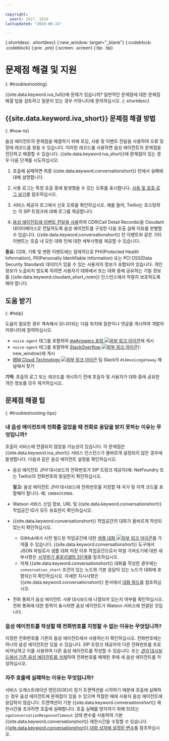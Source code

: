 ```yaml
---

copyright:
  years: 2017, 2018
lastupdated: "2018-06-14"

---
```


{:shortdesc: .shortdesc}
{:new_window: target="_blank"}
{:codeblock: .codeblock}
{:pre: .pre}
{:screen: .screen}
{:tip: .tip}

# 문제점 해결 및 지원
{: #troubleshooting}

{{site.data.keyword.iva_full}}에 문제가 있습니까? 일반적인 문제점에 대한 문제점 해결 팁을 검토하고 질문이 있는 경우 커뮤니티에 문의하십시오.
{: shortdesc}

## {{site.data.keyword.iva_short}} 문제점 해결 방법
{: #how-to}

음성 에이전트의 문제점을 해결하기 위해 로깅, 사용 및 이벤트 전달을 사용하여 오류 및 장애 레코드를 찾을 수 있습니다. 이러한 레코드를 사용하면 음성 에이전트의 문제점을 진단하고 해결할 수 있습니다. {{site.data.keyword.iva_short}}에 문제점이 있는 경우 다음 단계를 시도하십시오.

1. 호출에 실패하면 최종 {{site.data.keyword.conversationshort}} 턴에서 실패에 대해 설명합니다.

1. 사용 로그는 특정 호출 중에 발생했을 수 있는 오류를 표시합니다. [사용 및 호출 로그 보기](logging.html)를 참조하십시오.

1. 서비스 제공자 로그에서 신호 오류를 확인하십시오. 예를 들어, Twilio는 호스팅하는 각 SIP 트렁크에 대해 로그를 제공합니다.

1. [음성 에이전트에 이벤트 전달을 사용](event-forwarding.html)하여 CDR(Call Detail Records)을 Cloudant 데이터베이스로 전달하도록 음성 에이전트를 구성한 다음 호출 실패 이유를 판별할 수 있습니다. {{site.data.keyword.conversationshort}} 턴 이벤트와 같은 기타 이벤트는 호출 내 모든 대화 턴에 대한 세부사항을 제공할 수 있습니다.

**중요:** CDR, 기록 및 변환 이벤트에는 잠재적으로 PHI(Protected Health Information), PII(Personally Identifiable Information) 또는 PCI DSS(Data Security Standard) 데이터가 있을 수 있는 사용자의 정보가 포함되어 있습니다. 개인 정보가 노출되지 않도록 하려면 사용자가 대화에서 또는 대화 중에 공유하는 기밀 정보를 {{site.data.keyword.cloudant_short_notm}} 인스턴스에서 적절히 보호하도록 해야 합니다. 


## 도움 받기
{: #help}

도움이 필요한 경우 계속해서 모니터되는 다음 위치에 질문이나 댓글을 게시하여 개발자 커뮤니티에 참여하십시오.

* `voice-agent` 태그를 포함하여 [dwAnswers 포럼 ![외부 링크 아이콘](../../icons/launch-glyph.svg "외부 링크 아이콘")](https://developer.ibm.com/answers/topics/voice-agent/)에 게시
* `voice-agent` 태그를 포함하여 [StackOverflow ![외부 링크 아이콘](../../icons/launch-glyph.svg "외부 링크 아이콘")](http://stackoverflow.com/questions/tagged/voice-agent){: new_window}에 게시
* [IBM Cloud Technology ![외부 링크 아이콘](../../icons/launch-glyph.svg "외부 링크 아이콘")](https://slack-invite-ibm-cloud-tech.mybluemix.net/) 팀 Slack의 `#ibmvoicegateway` 채널에서 찾기

**기억**: 호출의 로그 또는 레코드를 게시하기 전에 호출자 및 사용자가 대화 중에 공유한 개인 정보를 모두 제거하십시오.

## 문제점 해결 팁
{: #troubleshooting-tips}

### 내 음성 에이전트에 전화를 걸었을 때 전화로 응답을 받지 못하는 이유는 무엇입니까?

호출이 서비스에 연결되지 않았을 가능성이 있습니다. 이 문제점은 {{site.data.keyword.iva_short}} 서비스 인스턴스가 올바르게 설정되지 않은 경우에 발생합니다. 다음과 같은 음성 에이전트 설정을 확인하십시오.

* 음성 에이전트 _관리_ 대시보드의 전화번호가 SIP 트렁크 제공자(예: NetFoundry 또는 Twilio)의 전화번호와 동일한지 확인하십시오.

   **참고:** 음성 에이전트 _관리_ 대시보드에 전화번호를 지정할 때 국가 및 지역 코드를 포함해야 합니다. 예: `18884253968`.

* Watson 서비스 신임 정보, URL 및 {{site.data.keyword.conversationshort}} 작업공간 ID가 모두 유효한지 확인하십시오.
* {{site.data.keyword.conversationshort}} 작업공간의 대화가 올바르게 작성되었는지 확인하십시오.
  * GitHub에서 사전 빌드된 작업공간에 대한 [샘플 대화 ![외부 링크 아이콘](../../icons/launch-glyph.svg "외부 링크 아이콘")](https://github.com/WASdev/sample.voice.gateway/blob/master/conversation/voice-gateway-conversation-en.json)를 가져올 수 있습니다. {{site.data.keyword.conversationshort}} 도구에서 JSON 파일로서 샘플 대화 저장 이후 작업공간으로서 파일 가져오기에 대한 세부사항은 [*시작하기 튜토리얼*의 3단계](getting-started.html#step3)를 참조하십시오. 
  * 자체 {{site.data.keyword.conversationshort}} 대화를 작성한 경우에는 `conversation_start` 조건이 있는 노드와 기본 응답이 있는 노드가 대화에 포함되는지 확인하십시오. 자세한 지시사항은 {{site.data.keyword.conversationshort}} 문서에서 [대화 빌드](../conversation/dialog-build.html)를 참조하십시오.
* 전화 통화가 음성 에이전트 _사용_ 대시보드에 나열되어 있는지 여부를 확인하십시오. 전화 통화에 대한 항목이 표시되면 음성 에이전트가 Watson 서비스에 연결된 것입니다.

### 음성 에이전트를 작성할 때 전화번호를 지정할 수 없는 이유는 무엇입니까?

지정한 전화번호를 기존의 음성 에이전트에서 사용하는지 확인하십시오. 전화번호에는 하나의 음성 에이전트만 있을 수 있습니다. SIP 트렁크 제공자의 다른 전화번호를 프로비저닝하고 이를 사용하여 다른 음성 에이전트를 작성할 수 있습니다. 또는 [_관리_ 대시보드에서 기존 음성 에이전트를 삭제](managing.html#delete_va)하여 전화번호를 해제한 후에 새 음성 에이전트를 작성하십시오. 

### 자주 호출에 실패하는 이유는 무엇입니까?

서비스 오케스트레이션 엔진(SOE)이 장기 트랜잭션을 시작하기 때문에 호출에 실패하는 경우 음성 에이전트에 문제점이 있을 수 있으며 적절한 때에 사용자 음성 에이전트에 응답하지 않습니다. 트랜잭션이 기본 {{site.data.keyword.conversationshort}} 제한시간을 초과하면 호출에 실패합니다. 호출 실패를 방지하기 위해 SOE는 `vgwConversationResponseTimeout` 상태 변수를 사용하여 기본 {{site.data.keyword.conversationshort}} 제한시간을 수정할 수 있습니다. [{{site.data.keyword.conversationshort}} 대화 상자에 설정된 변수](https://www.ibm.com/support/knowledgecenter/SS4U29/api.html#variables-conv)를 참조하십시오.
